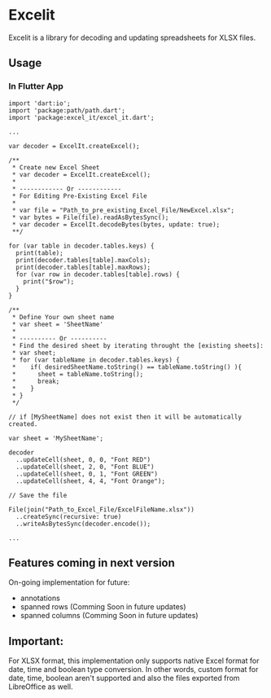 # Excelit

Excelit is a library for decoding and updating spreadsheets for XLSX files.

## Usage

### In Flutter App

    import 'dart:io';
    import 'package:path/path.dart';
    import 'package:excel_it/excel_it.dart';

    ...
    
    var decoder = ExcelIt.createExcel();

    /**
     * Create new Excel Sheet
     * var decoder = ExcelIt.createExcel();
     *  
     * ------------ Or ------------
     * For Editing Pre-Existing Excel File
     * 
     * var file = "Path_to_pre_existing_Excel_File/NewExcel.xlsx";
     * var bytes = File(file).readAsBytesSync();
     * var decoder = ExcelIt.decodeBytes(bytes, update: true);
     **/
     
    for (var table in decoder.tables.keys) {
      print(table);
      print(decoder.tables[table].maxCols);
      print(decoder.tables[table].maxRows);
      for (var row in decoder.tables[table].rows) {
        print("$row");
      }
    }

    /**
     * Define Your own sheet name
     * var sheet = 'SheetName'
     * 
     * ---------- Or ----------
     * Find the desired sheet by iterating throught the [existing sheets]:
     * var sheet;
     * for (var tableName in decoder.tables.keys) {
     *    if( desiredSheetName.toString() == tableName.toString() ){
     *      sheet = tableName.toString();
     *      break;
     *    }
     * }
     */

    // if [MySheetName] does not exist then it will be automatically created.
    
    var sheet = 'MySheetName';

    decoder
      ..updateCell(sheet, 0, 0, "Font RED")
      ..updateCell(sheet, 2, 0, "Font BLUE")
      ..updateCell(sheet, 0, 1, "Font GREEN")
      ..updateCell(sheet, 4, 4, "Font Orange");
    
    // Save the file

    File(join("Path_to_Excel_File/ExcelFileName.xlsx"))
      ..createSync(recursive: true)
      ..writeAsBytesSync(decoder.encode());
    
    ...

## Features coming in next version
On-going implementation for future:
- annotations
- spanned rows (Comming Soon in future updates)
- spanned columns (Comming Soon in future updates)

## Important:
For XLSX format, this implementation only supports native Excel format for date, time and boolean type conversion.
In other words, custom format for date, time, boolean aren't supported and also the files exported from LibreOffice as well.